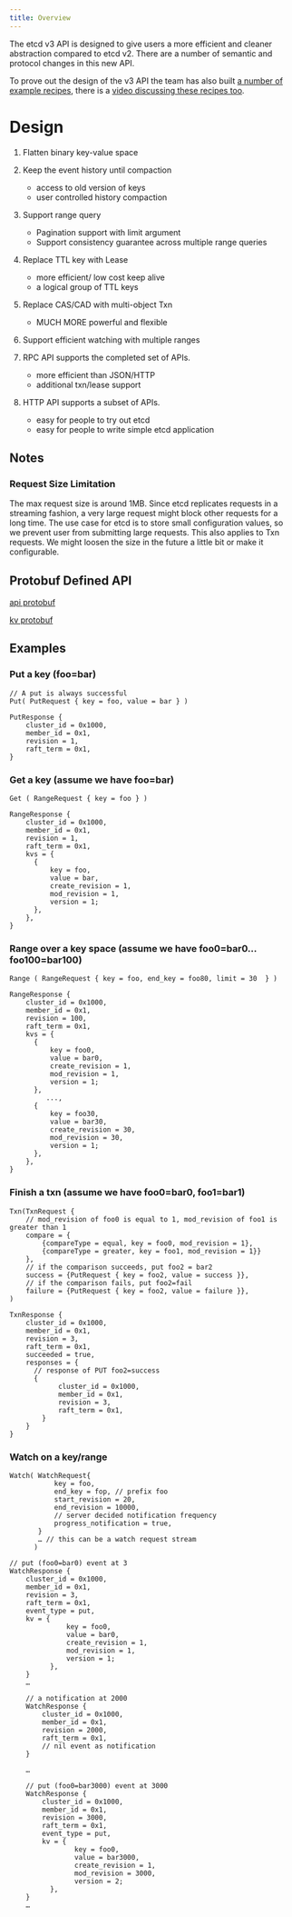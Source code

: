 ```yaml
---
title: Overview
---
```


The etcd v3 API is designed to give users a more efficient and cleaner abstraction compared to etcd v2. There are a number of semantic and protocol changes in this new API.

To prove out the design of the v3 API the team has also built [a number of example recipes](https://github.com/velann21/etcd/tree/master/contrib/recipes), there is a [video discussing these recipes too](https://www.youtube.com/watch?v=fj-2RY-3yVU&feature=youtu.be&t=590).

# Design

1. Flatten binary key-value space

2. Keep the event history until compaction
    - access to old version of keys
    - user controlled history compaction

3. Support range query
    - Pagination support with limit argument
    - Support consistency guarantee across multiple range queries

4. Replace TTL key with Lease
    - more efficient/ low cost keep alive
    - a logical group of TTL keys

5. Replace CAS/CAD with multi-object Txn
    - MUCH MORE powerful and flexible

6. Support efficient watching with multiple ranges

7. RPC API supports the completed set of APIs.
    - more efficient than JSON/HTTP
    - additional txn/lease support

8. HTTP API supports a subset of APIs.
    - easy for people to try out etcd
    - easy for people to write simple etcd application


## Notes

### Request Size Limitation

The max request size is around 1MB. Since etcd replicates requests in a streaming fashion, a very large
request might block other requests for a long time. The use case for etcd is to store small configuration
values, so we prevent user from submitting large requests. This also applies to Txn requests. We might loosen
the size in the future a little bit or make it configurable.

## Protobuf Defined API

[api protobuf][api-protobuf]

[kv protobuf][kv-protobuf]

## Examples

### Put a key (foo=bar)
```
// A put is always successful
Put( PutRequest { key = foo, value = bar } )

PutResponse {
    cluster_id = 0x1000,
    member_id = 0x1,
    revision = 1,
    raft_term = 0x1,
}
```

### Get a key (assume we have foo=bar)
```
Get ( RangeRequest { key = foo } )

RangeResponse {
    cluster_id = 0x1000,
    member_id = 0x1,
    revision = 1,
    raft_term = 0x1,
    kvs = {
      {
          key = foo,
          value = bar,
          create_revision = 1,
          mod_revision = 1,
          version = 1;
      },
    },
}
```

### Range over a key space (assume we have foo0=bar0… foo100=bar100)
```
Range ( RangeRequest { key = foo, end_key = foo80, limit = 30  } )

RangeResponse {
    cluster_id = 0x1000,
    member_id = 0x1,
    revision = 100,
    raft_term = 0x1,
    kvs = {
      {
          key = foo0,
          value = bar0,
          create_revision = 1,
          mod_revision = 1,
          version = 1;
      },
         ...,
      {
          key = foo30,
          value = bar30,
          create_revision = 30,
          mod_revision = 30,
          version = 1;
      },
    },
}
```

### Finish a txn (assume we have foo0=bar0, foo1=bar1)
```
Txn(TxnRequest {
    // mod_revision of foo0 is equal to 1, mod_revision of foo1 is greater than 1
    compare = {
        {compareType = equal, key = foo0, mod_revision = 1},
        {compareType = greater, key = foo1, mod_revision = 1}}
    },
    // if the comparison succeeds, put foo2 = bar2
    success = {PutRequest { key = foo2, value = success }},
    // if the comparison fails, put foo2=fail
    failure = {PutRequest { key = foo2, value = failure }},
)

TxnResponse {
    cluster_id = 0x1000,
    member_id = 0x1,
    revision = 3,
    raft_term = 0x1,
    succeeded = true,
    responses = {
      // response of PUT foo2=success
      {
            cluster_id = 0x1000,
            member_id = 0x1,
            revision = 3,
            raft_term = 0x1,
        }
    }
}
```

### Watch on a key/range

```
Watch( WatchRequest{
           key = foo,
           end_key = fop, // prefix foo
           start_revision = 20,
           end_revision = 10000,
           // server decided notification frequency
           progress_notification = true,
       }
       … // this can be a watch request stream
      )

// put (foo0=bar0) event at 3
WatchResponse {
    cluster_id = 0x1000,
    member_id = 0x1,
    revision = 3,
    raft_term = 0x1,
    event_type = put,
    kv = {
              key = foo0,
              value = bar0,
              create_revision = 1,
              mod_revision = 1,
              version = 1;
          },
    }
    …

    // a notification at 2000
    WatchResponse {
        cluster_id = 0x1000,
        member_id = 0x1,
        revision = 2000,
        raft_term = 0x1,
        // nil event as notification
    }

    …

    // put (foo0=bar3000) event at 3000
    WatchResponse {
        cluster_id = 0x1000,
        member_id = 0x1,
        revision = 3000,
        raft_term = 0x1,
        event_type = put,
        kv = {
                key = foo0,
                value = bar3000,
                create_revision = 1,
                mod_revision = 3000,
                version = 2;
          },
    }
    …

```

[api-protobuf]: https://github.com/etcd-io/etcd/blob/master/etcdserver/etcdserverpb/rpc.proto
[kv-protobuf]: https://github.com/etcd-io/etcd/blob/master/mvcc/mvccpb/kv.proto
